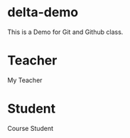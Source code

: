 # delta-demo
This is a Demo for Git and Github class.

# Teacher
My Teacher 

# Student
Course Student

